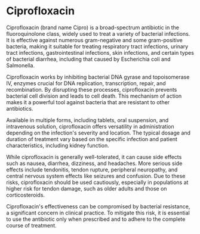 <!--
source: GPT-4o
brands: Cipro
tags: antibiotics
-->

# Ciprofloxacin

Ciprofloxacin (brand name Cipro) is a broad-spectrum antibiotic in the fluoroquinolone class, widely used to treat a variety of bacterial infections. It is effective against numerous gram-negative and some gram-positive bacteria, making it suitable for treating respiratory tract infections, urinary tract infections, gastrointestinal infections, skin infections, and certain types of bacterial diarrhea, including that caused by Escherichia coli and Salmonella.

Ciprofloxacin works by inhibiting bacterial DNA gyrase and topoisomerase IV, enzymes crucial for DNA replication, transcription, repair, and recombination. By disrupting these processes, ciprofloxacin prevents bacterial cell division and leads to cell death. This mechanism of action makes it a powerful tool against bacteria that are resistant to other antibiotics.

Available in multiple forms, including tablets, oral suspension, and intravenous solution, ciprofloxacin offers versatility in administration depending on the infection's severity and location. The typical dosage and duration of treatment vary based on the specific infection and patient characteristics, including kidney function.

While ciprofloxacin is generally well-tolerated, it can cause side effects such as nausea, diarrhea, dizziness, and headaches. More serious side effects include tendonitis, tendon rupture, peripheral neuropathy, and central nervous system effects like seizures and confusion. Due to these risks, ciprofloxacin should be used cautiously, especially in populations at higher risk for tendon damage, such as older adults and those on corticosteroids.

Ciprofloxacin's effectiveness can be compromised by bacterial resistance, a significant concern in clinical practice. To mitigate this risk, it is essential to use the antibiotic only when prescribed and to adhere to the complete course of treatment.
